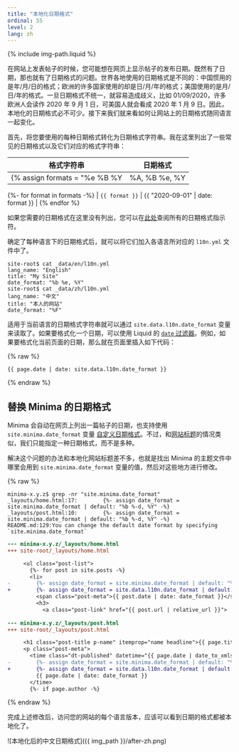 ```yaml
---
title: "本地化日期格式"
ordinal: 55
level: 2
lang: zh
---
```

{% include img-path.liquid %}

在网站上发表帖子的时候，您可能想在网页上显示帖子的发布日期。既然有了日期，那也就有了日期格式的问题。世界各地使用的日期格式是不同的：中国惯用的是年/月/日的格式；欧洲的许多国家使用的却是日/月/年的格式；美国使用的是月/日/年的格式。一旦日期格式不统一，就容易造成歧义，比如 01/09/2020，许多欧洲人会读作 2020 年 9 月 1 日，可美国人就会看成 2020 年 1 月 9 日。因此，本地化的日期格式必不可少。接下来我们就来看如何让网站上的日期格式随同语言一起变化。

首先，将您要使用的每种日期格式转化为日期格式字符串。我在这里列出了一些常见的日期格式以及它们对应的格式字符串：

| 格式字符串 | 日期格式 |
| :---: | :---: |
{% assign formats = "%e %B %Y | %A, %B %e, %Y | %a %b %d, %Y | %F | %m/%d/%Y | %d/%m/%y" | split: " | " %}
{%- for format in formats -%}
| `{{ format }}` | {{ "2020-09-01" | date: format }} |
{% endfor %}

如果您需要的日期格式在这里没有列出，您可以在[此处](http://man7.org/linux/man-pages/man3/strftime.3.html#DESCRIPTION)查阅所有的日期格式指示符。

确定了每种语言下的日期格式后，就可以将它们加入各语言所对应的 `l10n.yml` 文件中了。

```console
site-root$ cat _data/en/l10n.yml
lang_name: "English"
title: "My Site"
date_format: "%b %e, %Y"
site-root$ cat _data/zh/l10n.yml
lang_name: "中文"
title: "本人的网站"
date_format: "%F"
```

适用于当前语言的日期格式字符串就可以通过 `site.data.l10n.date_format` 变量来读取了。如果要格式化一个日期，可以使用 Liquid 的 [`date` 过滤器](https://shopify.github.io/liquid/filters/date/)。例如，如果要格式化当前页面的日期，那么就在页面里插入如下代码：

{% raw %}
```liquid
{{ page.date | date: site.data.l10n.date_format }}
```
{% endraw %}

## 替换 Minima 的日期格式

Minima 会自动在网页上列出一篇帖子的日期，也支持使用 `site.minima.date_format` 变量 [自定义日期格式](https://github.com/jekyll/minima/blob/v2.5.1/README.md#change-default-date-format)。不过，和[网站标题](localize-site-title)的情况类似，我们只能指定一种日期格式，而不是多种。

解决这个问题的办法和本地化网站标题差不多，也就是找出 Minima 的主题文件中哪里会用到 `site.minima.date_format` 变量的值，然后对这些地方进行修改。

{% raw %}
```console
minima-x.y.z$ grep -nr "site.minima.date_format"
_layouts/home.html:17:        {%- assign date_format = site.minima.date_format | default: "%b %-d, %Y" -%}
_layouts/post.html:10:        {%- assign date_format = site.minima.date_format | default: "%b %-d, %Y" -%}
README.md:129:You can change the default date format by specifying `site.minima.date_format`
```

```diff
--- minima-x.y.z/_layouts/home.html
+++ site-root/_layouts/home.html

     <ul class="post-list">
       {%- for post in site.posts -%}
       <li>
-        {%- assign date_format = site.minima.date_format | default: "%b %-d, %Y" -%}
+        {%- assign date_format = site.data.l10n.date_format | default: "%b %-d, %Y" -%}
         <span class="post-meta">{{ post.date | date: date_format }}</span>
         <h3>
           <a class="post-link" href="{{ post.url | relative_url }}">
 
--- minima-x.y.z/_layouts/post.html
+++ site-root/_layouts/post.html

     <h1 class="post-title p-name" itemprop="name headline">{{ page.title | escape }}</h1>
     <p class="post-meta">
       <time class="dt-published" datetime="{{ page.date | date_to_xmlschema }}" itemprop="datePublished">
-        {%- assign date_format = site.minima.date_format | default: "%b %-d, %Y" -%}
+        {%- assign date_format = site.data.l10n.date_format | default: "%b %-d, %Y" -%}
         {{ page.date | date: date_format }}
       </time>
       {%- if page.author -%}
```
{% endraw %}

完成上述修改后，访问您的网站的每个语言版本，应该可以看到日期的格式都被本地化了。

![本地化后的中文日期格式]({{ img_path }}/after-zh.png)
